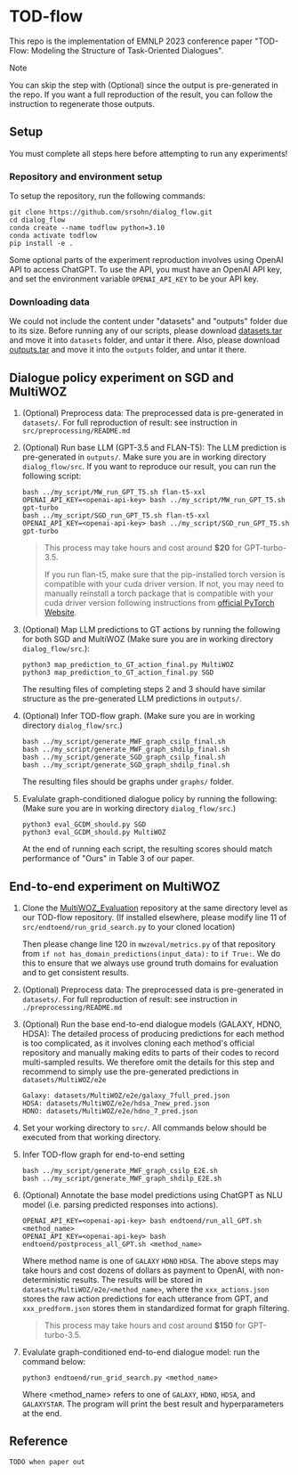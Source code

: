 # TOD-flow
This repo is the implementation of EMNLP 2023 conference paper "TOD-Flow: Modeling the Structure of Task-Oriented Dialogues".

> [!NOTE]  
> You can skip the step with (Optional) since the output is pre-generated in the repo. If you want a full reproduction of the result, you can follow the instruction to regenerate those outputs.

## Setup

You must complete all steps here before attempting to run any experiments!


### Repository and environment setup


To setup the repository, run the following commands:

```
git clone https://github.com/srsohn/dialog_flow.git
cd dialog_flow
conda create --name todflow python=3.10 
conda activate todflow
pip install -e .
```

Some optional parts of the experiment reproduction involves using OpenAI API to access ChatGPT. To use the API, you must have an OpenAI API key, and set the environment variable `OPENAI_API_KEY` to be your API key.

### Downloading data

We could not include the content under "datasets" and "outputs" folder due to its size. Before running any of our scripts, please download [datasets.tar](https://drive.google.com/file/d/1RQbHcjt3LHyrbvnYiIz37b_dwDg7Nyb_/view?usp=sharing) and move it into `datasets` folder, and untar it there. Also, please download [outputs.tar](https://drive.google.com/file/d/1NC7lmnG2Oc4uZQmI3x7flXKPUX8RBO4i/view?usp=sharing) and move it into the `outputs` folder, and untar it there.


## Dialogue policy experiment on SGD and MultiWOZ

1. (Optional) Preprocess data: The preprocessed data is pre-generated in `datasets/`. For full reproduction of result: see instruction in `src/preprocessing/README.md`
2. (Optional) Run base LLM (GPT-3.5 and FLAN-T5): The LLM prediction is pre-generated in `outputs/`. Make sure you are in working directory `dialog_flow/src`. If you want to reproduce our result, you can run the following script:
    ```
    bash ../my_script/MW_run_GPT_T5.sh flan-t5-xxl
    OPENAI_API_KEY=<openai-api-key> bash ../my_script/MW_run_GPT_T5.sh gpt-turbo
    bash ../my_script/SGD_run_GPT_T5.sh flan-t5-xxl
    OPENAI_API_KEY=<openai-api-key> bash ../my_script/SGD_run_GPT_T5.sh gpt-turbo
    ```

    > This process may take hours and cost around **$20** for GPT-turbo-3.5.
    > 
    > If you run flan-t5, make sure that the pip-installed torch version is compatible with your cuda driver version. If not, you may need to manually reinstall a torch package that is compatible with your cuda driver version following instructions from [official PyTorch Website](https://pytorch.org/get-started/previous-versions/).

3. (Optional) Map LLM predictions to GT actions by running the following for both SGD and MultiWOZ (Make sure you are in working directory `dialog_flow/src`.): 
    ```
    python3 map_prediction_to_GT_action_final.py MultiWOZ
    python3 map_prediction_to_GT_action_final.py SGD
    ```
    The resulting files of completing steps 2 and 3 should have similar structure as the pre-generated LLM predictions in `outputs/`.
4. (Optional) Infer TOD-flow graph. (Make sure you are in working directory `dialog_flow/src`.)
    ```
    bash ../my_script/generate_MWF_graph_csilp_final.sh
    bash ../my_script/generate_MWF_graph_shdilp_final.sh
    bash ../my_script/generate_SGD_graph_csilp_final.sh
    bash ../my_script/generate_SGD_graph_shdilp_final.sh
    ```
    The resulting files should be graphs under `graphs/` folder.
5. Evalulate graph-conditioned dialogue policy by running the following: (Make sure you are in working directory `dialog_flow/src`.)
    ```
    python3 eval_GCDM_should.py SGD
    python3 eval_GCDM_should.py MultiWOZ
    ```
    At the end of running each script, the resulting scores should match performance of "Ours" in Table 3 of our paper.

## End-to-end experiment on MultiWOZ

1. Clone the [MultiWOZ_Evaluation](https://github.com/Tomiinek/MultiWOZ_Evaluation.git) repository at the same directory level as our TOD-flow repository. (If installed elsewhere, please modify line 11 of `src/endtoend/run_grid_search.py` to your cloned location)

    Then please change line 120 in `mwzeval/metrics.py` of that repository from `if not has_domain_predictions(input_data):` to `if True:`. We do this to ensure that we always use ground truth domains for evaluation and to get consistent results.
 
2. (Optional) Preprocess data: The preprocessed data is pre-generated in `datasets/`. For full reproduction of result: see instruction in `./preprocessing/README.md`

3. (Optional) Run the base end-to-end dialogue models (GALAXY, HDNO, HDSA): The detailed process of producing predictions for each method is too complicated, as it involves cloning each method's official repository and manually making edits to parts of their codes to record multi-sampled results. We therefore omit the details for this step and recommend to simply use the pre-generated predictions in `datasets/MultiWOZ/e2e`
    ```
    Galaxy: datasets/MultiWOZ/e2e/galaxy_7full_pred.json
    HDSA: datasets/MultiWOZ/e2e/hdsa_7new_pred.json
    HDNO: datasets/MultiWOZ/e2e/hdno_7_pred.json
    ```

4. Set your working directory to `src/`. All commands below should be executed from that working directory.

5. Infer TOD-flow graph for end-to-end setting
    ```
    bash ../my_script/generate_MWF_graph_csilp_E2E.sh
    bash ../my_script/generate_MWF_graph_shdilp_E2E.sh
    ```

6. (Optional) Annotate the base model predictions using ChatGPT as NLU model (i.e. parsing predicted responses into actions).
    ```
    OPENAI_API_KEY=<openai-api-key> bash endtoend/run_all_GPT.sh <method_name>
    OPENAI_API_KEY=<openai-api-key> bash endtoend/postprocess_all_GPT.sh <method_name>
    ```
    Where method name is one of `GALAXY` `HDNO` `HDSA`. The above steps may take hours and cost dozens of dollars as payment to OpenAI, with non-deterministic results. The results will be stored in `datasets/MultiWOZ/e2e/<method_name>`, where the `xxx_actions.json` stores the raw action predictions for each utterance from GPT, and `xxx_predform.json` stores them in standardized format for graph filtering.

    > This process may take hours and cost around **$150** for GPT-turbo-3.5.
8. Evalulate graph-conditioned end-to-end dialogue model: run the command below:
    ```
    python3 endtoend/run_grid_search.py <method_name>
    ```
    Where <method_name> refers to one of `GALAXY`, `HDNO`, `HDSA`, and `GALAXYSTAR`. The program will print the best result and hyperparameters at the end.

## Reference

```
TODO when paper out
```
